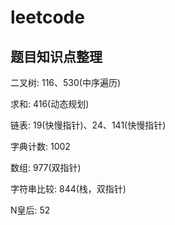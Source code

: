 # leetcode

## 题目知识点整理

二叉树: 116、530(中序遍历)

求和: 416(动态规划)

链表: 19(快慢指针)、24、141(快慢指针)

字典计数: 1002

数组: 977(双指针)

字符串比较: 844(栈，双指针)

N皇后: 52